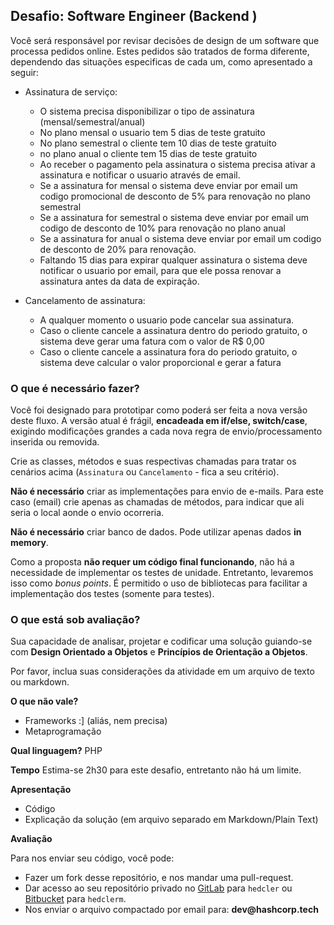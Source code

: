 ## Desafio: Software Engineer (Backend )

Você será responsável por revisar decisões de design de um software que processa pedidos online.
Estes pedidos são tratados de forma diferente, dependendo das situações especificas de cada um, como apresentado a seguir:

  - Assinatura de serviço: 
    - O sistema precisa disponibilizar o tipo de assinatura (mensal/semestral/anual)
    - No plano mensal o usuario tem 5 dias de teste gratuito
    - No plano semestral o cliente tem 10 dias de teste gratuito
    - no plano anual o cliente tem 15 dias de teste gratuito
    - Ao receber o pagamento pela assinatura o sistema precisa ativar a assinatura e notificar o usuario através de email.
    - Se a assinatura for mensal o sistema deve enviar por email um codigo promocional de desconto de 5% para renovação no plano semestral
    - Se a assinatura for semestral o sistema deve enviar por email um codigo de desconto de 10% para renovação no plano anual
    - Se a assinatura for anual o sistema deve enviar por email um codigo de desconto de 20% para renovação.
    - Faltando 15 dias para expirar qualquer assinatura o sistema deve notificar o usuario por email, para que ele possa renovar a assinatura antes da data de expiração.
    
  - Cancelamento de assinatura:
    - A qualquer momento o usuario pode cancelar sua assinatura.
    - Caso o cliente cancele a assinatura dentro do periodo gratuito, o sistema deve gerar uma fatura com o valor de R$ 0,00
    - Caso o cliente cancele a assinatura fora do periodo gratuito, o sistema deve calcular o valor proporcional e gerar a fatura
    
### O que é necessário fazer?

Você foi designado para prototipar como poderá ser feita a nova versão deste fluxo. A versão atual é frágil, **encadeada em if/else, switch/case**, exigindo modificações grandes a cada nova regra de envio/processamento inserida ou removida.

Crie as classes, métodos e suas respectivas chamadas para tratar os cenários acima (`Assinatura` ou `Cancelamento` - fica a seu critério).

**Não é necessário** criar as implementações para envio de e-mails. Para este caso (email) crie apenas as chamadas de métodos, para indicar que ali seria o local aonde o envio ocorreria.

**Não é necessário** criar banco de dados. Pode utilizar apenas dados __in memory__.

Como a proposta **não requer um código final funcionando**, não há a necessidade de implementar os testes de unidade. Entretanto, levaremos isso como _bonus points_. É permitido o uso de bibliotecas para facilitar a implementação dos testes (somente para testes).

### O que está sob avaliação?

Sua capacidade de analisar, projetar e codificar uma solução guiando-se com **Design Orientado a Objetos** e **Princípios de Orientação a Objetos**.

Por favor, inclua suas considerações da atividade em um arquivo de texto ou markdown.

__O que não vale?__
 - Frameworks :] (aliás, nem precisa)
 - Metaprogramação

__Qual linguagem?__
PHP

__Tempo__
Estima-se 2h30 para este desafio, entretanto não há um limite.

__Apresentação__
  - Código
  - Explicação da solução (em arquivo separado em Markdown/Plain Text)

__Avaliação__

Para nos enviar seu código, você pode:

 - Fazer um fork desse repositório, e nos mandar uma pull-request.
 - Dar acesso ao seu repositório privado no [GitLab](https://gitlab.com) para `hedcler` ou [Bitbucket](https://bitbucket.org) para `hedclerm`.
 - Nos enviar o arquivo compactado por email para: __dev@hashcorp.tech__
